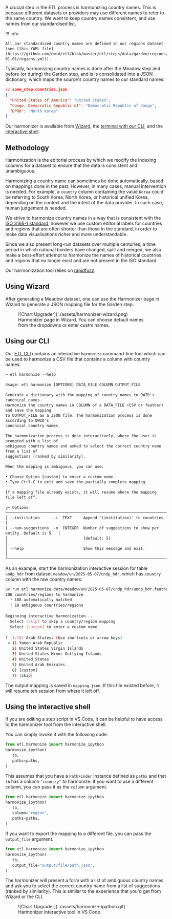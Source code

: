 A crucial step in the ETL process is harmonizing country names. This is because different datasets or providers may use different names to refer to the same country. We want to keep country names consistent, and use names from our standardised list.

!!! info

    All our standardised country names are defined in our regions dataset (see [this YAML file](https://github.com/owid/etl/blob/master/etl/steps/data/garden/regions/2023-01-01/regions.yml)).

Typically, harmonizing country names is done after the Meadow step and before (or during) the Garden step, and is is consolidated into a JSON dictionary, which maps the source's country names to our standard names:

```json
// some_step.countries.json
{
  "United States of America": "United States",
  "Congo, Democratic Republic of": "Democratic Republic of Congo",
  "DPRK": "North Korea"
}
```

Our harmonizer is available from [Wizard](#using-wizard), the [terminal with our CLI](#using-our-cli), and the [interactive shell](#using-the-interactive-shell).

## Methodology

Harmonization is the editorial process by which we modify the indexing columns for a dataset to ensure that the data is consistent and unambiguous.

Harmonizing a country name can sometimes be done automatically, based on mappings done in the past. However, in many cases, manual intervention is needed. For example, a `country` column containing the value `Korea` could be referring to South Korea, North Korea, or historical unified Korea, depending on the context and the intent of the data provider. In such case, human judgement is needed.

We strive to harmonize country names in a way that is consistent with the [ISO 3166-1 standard](https://en.wikipedia.org/wiki/ISO_3166-1), however we use custom editorial labels for countries and regions that are often shorter than those in the standard, in order to make data visualisations richer and more understandable.

Since we also present long-run datasets over multiple centuries, a time period in which national borders have changed, split and merged, we also make a best-effort attempt to harmonize the names of historical countries and regions that no longer exist and are not present in the ISO standard.

Our harmonization tool relies on [rapidfuzz](https://github.com/rapidfuzz/RapidFuzz).

## Using Wizard

After generating a Meadow dataset, one can use the Harmonizer page in Wizard to generate a JSON mapping file for the Garden step.

<figure markdown="span">
  ![Chart Upgrader](../assets/harmonizer-wizard.png)
  <figcaption>Harmonizer page in Wizard. You can choose default names from the dropdowns or enter custm names.</figcaption>
</figure>

## Using our CLI

Our [ETL CLI](../etl-cli.md) contains an interactive `harmonize` command-line tool which can be used to harmonize a CSV file that contains a column with country names.

```
~ etl harmonize --help

Usage: etl harmonize [OPTIONS] DATA_FILE COLUMN OUTPUT_FILE

Generate a dictionary with the mapping of country names to OWID's canonical names.
Harmonize the country names in COLUMN of a DATA_FILE (CSV or feather) and save the mapping
to OUTPUT_FILE as a JSON file. The harmonization process is done according to OWID's
canonical country names.

The harmonization process is done interactively, where the user is prompted with a list of
ambiguous country names and asked to select the correct country name from a list of
suggestions (ranked by similarity).

When the mapping is ambiguous, you can use:

• Choose Option [custom] to enter a custom name.
• Type Ctrl-C to exit and save the partially complete mapping

If a mapping file already exists, it will resume where the mapping file left off.

╭─ Options ────────────────────────────────────────────────────────────────────────────────╮
│ --institution      -i  TEXT     Append '(institution)' to countries                      │
│ --num-suggestions  -n  INTEGER  Number of suggestions to show per entity. Default is 5   │
│                                 [default: 5]                                             │
│ --help                          Show this message and exit.                              │
╰──────────────────────────────────────────────────────────────────────────────────────────╯
```

As an example, start the harmonization interactive session for table `undp_hdr` from dataset `meadow/un/2025-05-07/undp_hdr`, which has `country` column with the raw country names:

```bash
uv run etl harmonize data/meadow/un/2025-05-07/undp_hdr/undp_hdr.feather country mapping.json
206 countries/regions to harmonize
  └ 188 automatically matched
  └ 18 ambiguous countries/regions

Beginning interactive harmonization...
  Select [skip] to skip a country/region mapping
  Select [custom] to enter a custom name

? [1/18] Arab States: (Use shortcuts or arrow keys)
 » 1) Yemen Arab Republic
   2) United States Virgin Islands
   3) United States Minor Outlying Islands
   4) United States
   5) United Arab Emirates
   6) [custom]
   7) [skip]
```

The output mapping is saved in `mapping.json`. If this file existed before, it will resume teh session from where it left off.

## Using the interactive shell

If you are editing a step script in VS Code, it can be helpful to have access to the harmonizer tool from the interactive shell.

You can simply invoke it with the following code:

```python
from etl.harmonize import harmonize_ipython
harmonize_ipython(
   tb,
   paths=paths,
)
```

This assumes that you have a `PathFinder` instance defined as `paths` and that `tb` has a column `"country"` to harmonize. If you want to use a different column, you can pass it as the `column` argument.

```python
from etl.harmonize import harmonize_ipython
harmonize_ipython(
   tb,
   column="region",
   paths=paths,
)
```

If you want to export the mapping to a different file, you can pass the `output_file` argument.

```python
from etl.harmonize import harmonize_ipython
harmonize_ipython(
   tb,
   output_file="output/file/path.json",
)
```

The harmonizer will present a form with a list of ambiguous country names and ask you to select the correct country name from a list of suggestions (ranked by similarity). This is similar to the experience that you'd get from Wizard or the CLI.

<figure markdown="span">
  ![Chart Upgrader](../assets/harmonize-ipython.gif)
  <figcaption>Harmonizer interactive tool in VS Code.</figcaption>
</figure>
